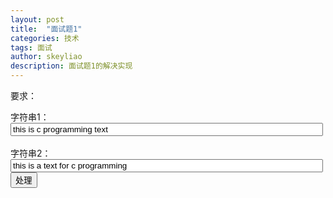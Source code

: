 ```yaml
---
layout: post
title:  "面试题1"
categories: 技术
tags: 面试
author: skeyliao
description: 面试题1的解决实现
---
```

<p>要求：</p>

字符串1：<input id="str1" style="width:500px" type="text" value="this is c programming text" /><br><br>
字符串2：<input id="str2" type="text" style="width:500px" value="this is a text for c programming" />
<button id="doresult">处理</button>
<p id="result"></p>
<script src="/assets/js/suanfa1.js"></script>
<script>
    $("#doresult").click(function(){
        var s1 = $("#str1").val();
        var s2 = $("#str2").val();
        var tt=getsecondstr(s1,s2)
        if(!tt)
            tt=null;
        $("#result").html("处理结果如下:"+tt);

    })
</script>